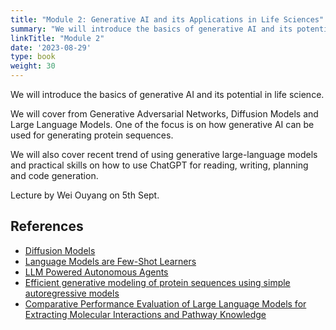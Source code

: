 ```yaml
---
title: "Module 2: Generative AI and its Applications in Life Sciences"
summary: "We will introduce the basics of generative AI and its potential in life science. We will also cover recent trend of using generative large-language models and practical skills on how to use ChatGPT for reading, writing, planning and code generation. Lecture by Wei Ouyang on 5th Sept."
linkTitle: "Module 2"
date: '2023-08-29'
type: book
weight: 30
---
```


We will introduce the basics of generative AI and its potential in life science.

We will cover from Generative Adversarial Networks, Diffusion Models and Large Language Models. One of the focus is on how generative AI can be used for generating protein sequences.

We will also cover recent trend of using generative large-language models and practical skills on how to use ChatGPT for reading, writing, planning and code generation.

Lecture by Wei Ouyang on 5th Sept.


## References
 - [Diffusion Models](https://arxiv.org/abs/2209.00796)
 - [Language Models are Few-Shot Learners](https://arxiv.org/abs/2005.14165)
 - [LLM Powered Autonomous Agents](https://lilianweng.github.io/posts/2023-06-23-agent/?ref=emergentmind)
 - [Efficient generative modeling of protein sequences using simple autoregressive models](https://www.nature.com/articles/s41467-021-25756-4)
 - [Comparative Performance Evaluation of Large Language Models for Extracting Molecular Interactions and Pathway Knowledge](https://arxiv.org/pdf/2307.08813.pdf)
